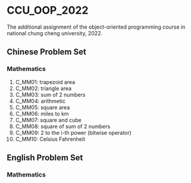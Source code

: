 # CCU_OOP_2022
The additional assignment of the object-oriented programming course in national chung cheng university, 2022.

## Chinese Problem Set
### Mathematics
1. C_MM01: trapezoid area
2. C_MM02: triangle area
3. C_MM03: sum of 2 numbers
4. C_MM04: arithmetic
5. C_MM05: square area
6. C_MM06: miles to km
7. C_MM07: square and cube
8. C_MM08: square of sum of 2 numbers
9. C_MM09: 2 to the i-th power (bitwise operator)
10. C_MM10: Celsius Fahrenheit

## English Problem Set
### Mathematics
